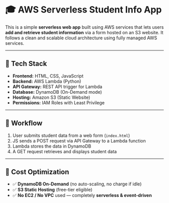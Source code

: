 # 🎓 AWS Serverless Student Info App

This is a simple **serverless web app** built using AWS services that lets users **add and retrieve student information** via a form hosted on an S3 website. It follows a clean and scalable cloud architecture using fully managed AWS services.

---

## 🧰 Tech Stack

- **Frontend:** HTML, CSS, JavaScript
- **Backend:** AWS Lambda (Python)
- **API Gateway:** REST API trigger for Lambda
- **Database:** DynamoDB (On-Demand mode)
- **Hosting:** Amazon S3 (Static Website)
- **Permissions:** IAM Roles with Least Privilege

---

## 🔄 Workflow

1. User submits student data from a web form (`index.html`)
2. JS sends a POST request via API Gateway to a Lambda function
3. Lambda stores the data in DynamoDB
4. A GET request retrieves and displays student data

---

## 💸 Cost Optimization

- ✅ **DynamoDB On-Demand** (no auto-scaling, no charge if idle)
- ✅ **S3 Static Hosting** (free-tier eligible)
- ✅ **No EC2 / No VPC** used — completely **serverless & event-driven**



